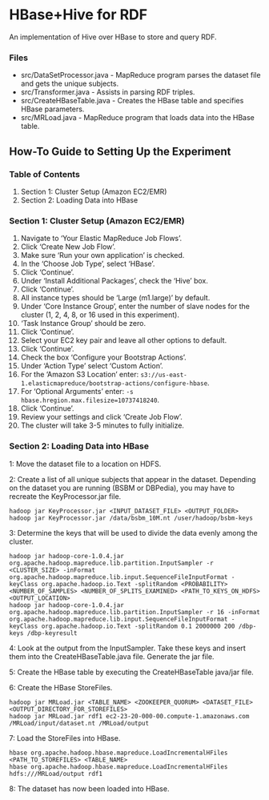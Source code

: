 # HBase+Hive for RDF

An implementation of Hive over HBase to store and query RDF.

### Files
* src/DataSetProcessor.java - MapReduce program parses the dataset file and gets the unique subjects.
* src/Transformer.java - Assists in parsing RDF triples.
* src/CreateHBaseTable.java - Creates the HBase table and specifies HBase parameters.
* src/MRLoad.java - MapReduce program that loads data into the HBase table.

## How-To Guide to Setting Up the Experiment
### Table of Contents
1. Section 1: Cluster Setup (Amazon EC2/EMR)
2. Section 2: Loading Data into HBase

### Section 1: Cluster Setup (Amazon EC2/EMR)

1. Navigate to ‘Your Elastic MapReduce Job Flows’.
2. Click ‘Create New Job Flow’.
3. Make sure ‘Run your own application’ is checked.
4. In the ‘Choose Job Type’, select ‘HBase’.
5. Click ‘Continue’.
6. Under ‘Install Additional Packages’, check the ‘Hive’ box.
7. Click ‘Continue’.
8. All instance types should be ‘Large (m1.large)’ by default.
9. Under ‘Core Instance Group’, enter the number of slave nodes for the cluster (1, 2, 4, 8, or 16 used in this experiment).
10.	‘Task Instance Group’ should be zero.
11.	Click ‘Continue’.
12.	Select your EC2 key pair and leave all other options to default.
13.	Click ‘Continue’.
14.	Check the box ‘Configure your Bootstrap Actions’.
15. Under ‘Action Type’ select ‘Custom Action’.
16. For the ‘Amazon S3 Location’ enter: `s3://us-east-1.elasticmapreduce/bootstrap-actions/configure-hbase`.
17. For ‘Optional Arguments’ enter: `-s hbase.hregion.max.filesize=10737418240`.
18. Click ‘Continue’.
19. Review your settings and click ‘Create Job Flow’.
20. The cluster will take 3-5 minutes to fully initialize. 

### Section 2: Loading Data into HBase
1: Move the dataset file to a location on HDFS.

2: Create a list of all unique subjects that appear in the dataset. Depending on the dataset you are running (BSBM or DBPedia), you may have to recreate the KeyProcessor.jar file.

```
hadoop jar KeyProcessor.jar <INPUT_DATASET_FILE> <OUTPUT_FOLDER>
hadoop jar KeyProcessor.jar /data/bsbm_10M.nt /user/hadoop/bsbm-keys
```

3: Determine the keys that will be used to divide the data evenly among the cluster.
```
hadoop jar hadoop-core-1.0.4.jar org.apache.hadoop.mapreduce.lib.partition.InputSampler -r <CLUSTER_SIZE> -inFormat org.apache.hadoop.mapreduce.lib.input.SequenceFileInputFormat -keyClass org.apache.hadoop.io.Text -splitRandom <PROBABILITY> <NUMBER_OF_SAMPLES> <NUMBER_OF_SPLITS_EXAMINED> <PATH_TO_KEYS_ON_HDFS> <OUTPUT_LOCATION>
hadoop jar hadoop-core-1.0.4.jar org.apache.hadoop.mapreduce.lib.partition.InputSampler -r 16 -inFormat org.apache.hadoop.mapreduce.lib.input.SequenceFileInputFormat -keyClass org.apache.hadoop.io.Text -splitRandom 0.1 2000000 200 /dbp-keys /dbp-keyresult
```

4: Look at the output from the InputSampler. Take these keys and insert them into the CreateHBaseTable.java file. Generate the jar file.

5: Create the HBase table by executing the CreateHBaseTable java/jar file.

6: Create the HBase StoreFiles.
```
hadoop jar MRLoad.jar <TABLE_NAME> <ZOOKEEPER_QUORUM> <DATASET_FILE> <OUTPUT_DIRECTORY_FOR_STOREFILES>
hadoop jar MRLoad.jar rdf1 ec2-23-20-000-00.compute-1.amazonaws.com /MRLoad/input/dataset.nt /MRLoad/output
```

7: Load the StoreFiles into HBase.
```
hbase org.apache.hadoop.hbase.mapreduce.LoadIncrementalHFiles <PATH_TO_STOREFILES> <TABLE_NAME>
hbase org.apache.hadoop.hbase.mapreduce.LoadIncrementalHFiles hdfs:///MRLoad/output rdf1
```
	
8: The dataset has now been loaded into HBase.